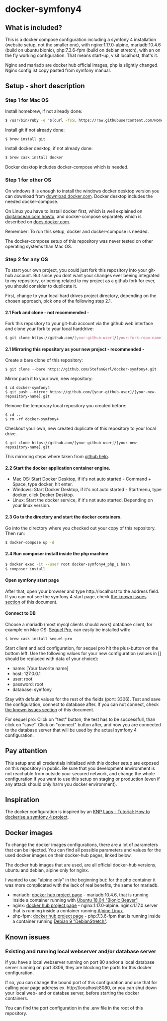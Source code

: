# docker-symfony4
## What is included?
This is a docker compose configuration including a symfony 4 installation (website setup, not the smaller one), with nginx:1.17.0-alpine, mariadb:10.4.6 (build on ubuntu bionic), php:7.3.6-fpm (build on debian stretch), with an on the fly working configuration: That means start-up, visit localhost, that's it.

Nginx and mariadb are docker hub official images, php is slightly changed. Nginx config ist copy pasted from symfony manual.
## Setup - short description
### Step 1 for Mac OS
Install homebrew, if not already done:
```bash
$ /usr/bin/ruby -e "$(curl -fsSL https://raw.githubusercontent.com/Homebrew/install/master/install)"
```
Install git if not already done:
```bash
$ brew install git
```
Install docker desktop, if not already done:
```bash
$ brew cask install docker
```
Docker desktop includes docker-compose which is needed.
### Step 1 for other OS
On windows it is enough to install the windows docker desktop version you can download from [download.docker.com](https://download.docker.com/win/stable/Docker%20for%20Windows%20Installer.exe). Docker desktop includes the needed docker-compose.

On Linux you have to install docker first, which is well explained on [digitalocean.com howto](https://www.digitalocean.com/community/tutorials/how-to-install-and-use-docker-on-ubuntu-16-04), and docker-compose separately which is described on [docs.docker.com](https://docs.docker.com/compose/install/).

Remember: To run this setup, docker and docker-compose is needed.

The docker-compose setup of this repository was never tested on other operating systems than Mac OS.
### Step 2 for any OS
To start your own project, you could just fork this repository into your git-hub account. But since you dont want your changes ever beeing integrated to my repository, or beeing related to my project as a github fork for ever, you should consider to duplicate it.

First, change to your local hard drives project directory, depending on the chosen approach, pick one of the following step 2.1.
#### 2.1 Fork and clone - not recommended -
Fork this repository to your git-hub account via the github web interface and clone your fork to your local harddrive:
```bash
$ git clone https://github.com/[your-github-user]/[your-fork-repo-name].git
```
#### 2.1 Mirroring this repository as your new project - recommended -
Create a bare clone of this repository:
```
$ git clone --bare https://github.com/StefanGerl/docker-symfony4.git
```
Mirror push it to your own, new repository:
```
$ cd docker-symfony4
$ git push --mirror https://github.com/[your-github-user]/[your-new-repository-name].git
```
Remove the temporary local repository you created before:
```
$ cd ..
$ rm -rf docker-symfony4
```
Checkout your own, new created duplicate of this repository to your local drive.
```
$ git clone https://github.com/[your-github-user]/[your-new-repository-name].git
```
This mirroring steps where taken from [github help](https://help.github.com/en/articles/duplicating-a-repository#mirroring-a-repository).
#### 2.2 Start the docker application container engine.
- Mac OS: Start Docker Desktop, if it's not auto started - Command + Space, type docker, hit enter.
- Windows: Start Docker Desktop, if it's not auto started - Startmenu, type docker, click Docker Desktop.
- Linux: Start the docker service, if it's not auto started. Depending on your linux version.
#### 2.3 Go to the directory and start the docker containers.
Go into the directory where you checked out your copy of this repository. Then run:
```bash
$ docker-compose up -d
```
#### 2.4 Run composer install inside the php machine
```bash
$ docker exec -it --user root docker-symfony4_php_1 bash
$ composer install
```
#### Open symfony start page
After that, open your browser and type http://localhost to the address field. If you can not see the symfony 4 start page, check [the known issues section](https://github.com/StefanGerl/docker-symfony4#known-issues) of this document.
#### Connect to DB
Choose a mariadb (most mysql clients should work) database client, for example on Mac OS: [Sequel Pro](https://www.sequelpro.com/), can easily be installed with:
```
$ brew cask install sequel-pro
```
Start client and add configuration, for sequel pro hit the plus-button on the bottom left. Use the following values for your new configuration (values in [] should be replaced with data of your choice):
- name: [Your favorite name]
- host: 127.0.0.1
- user: root
- password: root
- database: symfony

Stay with default values for the rest of the fields (port: 3306). Test and save the configuration, connect to database after. If you can not connect, check [the known issues section](https://github.com/StefanGerl/docker-symfony4#known-issues) of this document.

For sequel pro: Click on "test" button, the test has to be successfull, than click on "save". Click on "connect" button after, and now you are connected to the database server that will be used by the actual symfony 4 configuration.
## Pay attention
This setup and all credentials initialized with this docker setup are exposed on this repository in public. Be sure that you development environment is not reachable from outside your secured network, and change the whole configuration if you want to use this setup on staging or production (even if any attack should only harm you docker environment).
## Inspiration
The docker configuration is inspired by an [KNP Laps - Tutorial: How to dockerise a symfony 4 project](https://knplabs.com/en/blog/how-to-dockerise-a-symfony-4-project).
## Docker images
To change the docker images configurations, there are a lot of parameters that can be injected. You can find all possible parameters and values for the used docker images on their docker-hub pages, linked below.

The docker hub images that are used, are all official docker-hub versions, ubuntu and debian, alpine only for nginx.

I wanted to use "alpine only" in the beginning but: for the php container it was more complicated with the lack of real benefits, the same for mariadb.
+ mariadb: [docker hub project page](https://hub.docker.com/_/mariadb) - mariadb:10.4.6, that is running inside a container running with [Ubuntu 18.04 "Bionic Beaver"](https://wiki.ubuntuusers.de/Bionic_Beaver/).
+ nginx: [docker hub project page](https://hub.docker.com/_/nginx) - nginx:1.17.0-alpine. nginx:1.17.0 server that is running inside a container running [Alpine Linux](https://de.wikipedia.org/wiki/Alpine_Linux).
+ php-fpm: [docker hub project page](https://hub.docker.com/_/php) - php:7.3.6-fpm that is running inside a container running [Debian 9 "DebianStretch"](https://wiki.debian.org/DebianStretch).
## Known issues
### Existing and running local webserver and/or database server
If you have a local webserver running on port 80 and/or a local database server running on port 3306, they are blocking the ports for this docker configuration.

If so, you can change the bound port of this configuration and use that for calling your page address ex. http://localhost:8080, or you can shut down your local web- and or databse server, before starting the docker containers.

You can find the port configuration in the .env file in the root of this repository.

